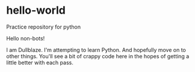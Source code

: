 # hello-world
Practice repository for python

Hello non-bots!

I am Dullblaze. I'm attempting to learn Python. And hopefully move on to other things. 
You'll see a bit of crappy code here in the hopes of getting a little better with each pass. 
